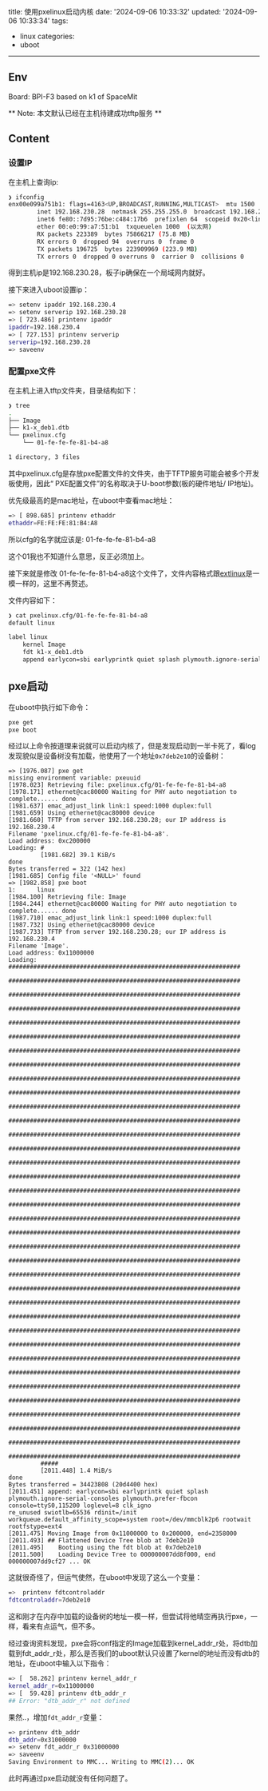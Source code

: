 title: 使用pxelinux启动内核
date: '2024-09-06 10:33:32'
updated: '2024-09-06 10:33:34'
tags:
  - linux
categories:
  - uboot
---
## Env

Board: BPI-F3 based on k1 of SpaceMit

** Note: 本文默认已经在主机待建成功tftp服务 **

## Content

### 设置IP

在主机上查询ip:

```bash
❯ ifconfig
enx00e099a751b1: flags=4163<UP,BROADCAST,RUNNING,MULTICAST>  mtu 1500
        inet 192.168.230.28  netmask 255.255.255.0  broadcast 192.168.230.255
        inet6 fe80::7d95:76be:c484:17b6  prefixlen 64  scopeid 0x20<link>
        ether 00:e0:99:a7:51:b1  txqueuelen 1000  (以太网)
        RX packets 223389  bytes 75866217 (75.8 MB)
        RX errors 0  dropped 94  overruns 0  frame 0
        TX packets 196725  bytes 223909969 (223.9 MB)
        TX errors 0  dropped 0 overruns 0  carrier 0  collisions 0
```

得到主机ip是192.168.230.28，板子ip确保在一个局域网内就好。

接下来进入uboot设置ip：

```bash
=> setenv ipaddr 192.168.230.4
=> setenv serverip 192.168.230.28
=> [ 723.486] printenv ipaddr 
ipaddr=192.168.230.4
=> [ 727.153] printenv serverip
serverip=192.168.230.28
=> saveenv
```

### 配置pxe文件

在主机上进入tftp文件夹，目录结构如下：

```bash
❯ tree
.
├── Image
├── k1-x_deb1.dtb
└── pxelinux.cfg
    └── 01-fe-fe-fe-81-b4-a8

1 directory, 3 files
```


其中pxelinux.cfg是存放pxe配置文件的文件夹，由于TFTP服务可能会被多个开发板使用，因此“ PXE配置文件”的名称取决于U-boot参数(板的硬件地址/ IP地址)。

优先级最高的是mac地址，在uboot中查看mac地址：

```bash
=> [ 898.685] printenv ethaddr 
ethaddr=FE:FE:FE:81:B4:A8
```

所以cfg的名字就应该是:  01-fe-fe-fe-81-b4-a8

这个01我也不知道什么意思，反正必须加上。

接下来就是修改 01-fe-fe-fe-81-b4-a8这个文件了，文件内容格式跟[extlinux](https://blog.505218.xyz/2024/08/26/%E9%87%8E%E7%81%ABuboot%E4%BD%BF%E7%94%A8extboot%E5%90%AF%E5%8A%A8%E5%86%85%E6%A0%B8%E6%B5%81%E7%A8%8B/#cfg%E6%96%87%E4%BB%B6)是一模一样的，这里不再赘述。

文件内容如下：

```bash
❯ cat pxelinux.cfg/01-fe-fe-fe-81-b4-a8
default linux

label linux
	kernel Image
	fdt k1-x_deb1.dtb
	append earlycon=sbi earlyprintk quiet splash plymouth.ignore-serial-consoles plymouth.prefer-fbcon console=ttyS0,115200 loglevel=8 clk_ignore_unused swiotlb=65536 rdinit=/init workqueue.default_affinity_scope=system root=/dev/mmcblk2p6 rootwait rootfstype=ext4
```

## pxe启动

在uboot中执行如下命令：

```bash
pxe get
pxe boot
```

经过以上命令按道理来说就可以启动内核了，但是发现启动到一半卡死了，看log发现貌似是设备树没有加载，他使用了一个地址`0x7deb2e10`的设备树：

```
=> [1976.087] pxe get
missing environment variable: pxeuuid
[1978.023] Retrieving file: pxelinux.cfg/01-fe-fe-fe-81-b4-a8
[1978.171] ethernet@cac80000 Waiting for PHY auto negotiation to complete...... done
[1981.637] emac_adjust_link link:1 speed:1000 duplex:full
[1981.659] Using ethernet@cac80000 device
[1981.660] TFTP from server 192.168.230.28; our IP address is 192.168.230.4
Filename 'pxelinux.cfg/01-fe-fe-fe-81-b4-a8'.
Load address: 0xc200000
Loading: #
         [1981.682] 39.1 KiB/s
done
Bytes transferred = 322 (142 hex)
[1981.685] Config file '<NULL>' found
=> [1982.858] pxe boot
1:      linux
[1984.100] Retrieving file: Image
[1984.244] ethernet@cac80000 Waiting for PHY auto negotiation to complete...... done
[1987.710] emac_adjust_link link:1 speed:1000 duplex:full
[1987.732] Using ethernet@cac80000 device
[1987.733] TFTP from server 192.168.230.28; our IP address is 192.168.230.4
Filename 'Image'.
Load address: 0x11000000
Loading: #################################################################
         #################################################################
         #################################################################
         #################################################################
         #################################################################
         #################################################################
         #################################################################
         #################################################################
         #################################################################
         #################################################################
         #################################################################
         #################################################################
         #################################################################
         #################################################################
         #################################################################
         #################################################################
         #################################################################
         #################################################################
         #################################################################
         #################################################################
         #################################################################
         #################################################################
         #################################################################
         #################################################################
         #################################################################
         #################################################################
         #################################################################
         #################################################################
         #################################################################
         #################################################################
         #################################################################
         #################################################################
         #################################################################
         #################################################################
         #################################################################
         #################################################################
         #####
         [2011.448] 1.4 MiB/s
done
Bytes transferred = 34423808 (20d4400 hex)
[2011.451] append: earlycon=sbi earlyprintk quiet splash plymouth.ignore-serial-consoles plymouth.prefer-fbcon console=ttyS0,115200 loglevel=8 clk_igno
re_unused swiotlb=65536 rdinit=/init workqueue.default_affinity_scope=system root=/dev/mmcblk2p6 rootwait rootfstype=ext4
[2011.475] Moving Image from 0x11000000 to 0x200000, end=2358000
[2011.493] ## Flattened Device Tree blob at 7deb2e10
[2011.495]    Booting using the fdt blob at 0x7deb2e10
[2011.500]    Loading Device Tree to 000000007dd8f000, end 000000007dd9cf27 ... OK
```
这就很奇怪了，但运气使然，在uboot中发现了这么一个变量：

```bash
=>  printenv fdtcontroladdr 
fdtcontroladdr=7deb2e10
```

这和刚才在内存中加载的设备树的地址一模一样，但尝试将他晴空再执行pxe，一样，看来有点运气，但不多。

经过查询资料发现，pxe会将conf指定的Image加载到kernel_addr_r处，将dtb加载到fdt_addr_r处，那么是否我们的uboot默认只设置了kernel的地址而没有dtb的地址，在uboot中输入以下指令：

```bash
=> [  58.262] printenv kernel_addr_r 
kernel_addr_r=0x11000000
=> [  59.428] printenv dtb_addr_r    
## Error: "dtb_addr_r" not defined
```

果然..，增加`fdt_addr_r`变量：

```bash
=> printenv dtb_addr 
dtb_addr=0x31000000
=> setenv fdt_addr_r 0x31000000
=> saveenv
Saving Environment to MMC... Writing to MMC(2)... OK
```
此时再通过pxe启动就没有任何问题了。
